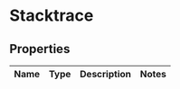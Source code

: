 
# Stacktrace

## Properties
Name | Type | Description | Notes
------------ | ------------- | ------------- | -------------



